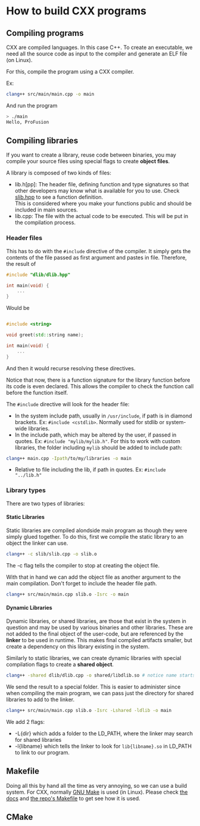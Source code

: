 # How to build CXX programs
## Compiling programs
CXX are compiled languages. In this case C++.
To create an executable, we need all the source code as input to the compiler
and generate an ELF file (on Linux).

For this, compile the program using a CXX compiler.

Ex:
```bash
clang++ src/main/main.cpp -o main
```

And run the program
```bash
> ./main
Hello, ProFusion
```

## Compiling libraries
If you want to create a library, reuse code between binaries, you may
compile your source files using special flags to create **object files**.

A library is composed of two kinds of files:
- lib.h[pp]: The header file, defining function and type signatures so that
  other developers may know what is available for you to use. Check
  [slib.hpp](src/slib/slib.hpp) to see a function definition.<br>
  This is considered where you make your functions public and should be included
  in main sources.
- lib.cpp: The file with the actual code to be executed. This will be put in the
  compilation process.

### Header files
This has to do with the `#include` directive of the compiler. It simply gets the
contents of the file passed as first argument and pastes in file.
Therefore, the result of
```cpp
#include "dlib/dlib.hpp"

int main(void) {
    ...
}
```
Would be
```cpp

#include <string>

void greet(std::string name);

int main(void) {
    ...
}
```

And then it would recurse resolving these directives.

Notice that now, there is a function signature for the library function
before its code is even declared. This allows the compiler to check the function
call before the function itself.

The `#include` directive will look for the header file:
- In the system include path, usually in `/usr/include`, if path is in diamond
brackets.  Ex: `#include <cstdlib>`. Normally used for stdlib or system-wide
libraries.
- In the include path, which may be altered by the user, if passed in quotes.
Ex: `#include "mylib/mylib.h"`. For this to work with custom libraries, the
folder including `mylib` should be added to include path:
```bash
clang++ main.cpp -Ipath/to/my/libraries -o main
```
- Relative to file including the lib, if path in quotes. Ex: `#include "../lib.h"`

### Library types
There are two types of libraries:
#### Static Libraries
Static libraries are compiled alondside main program as though they were simply
glued together. To do this, first we compile the static library to an object the
linker can use.

```bash
clang++ -c slib/slib.cpp -o slib.o 
```
The -c flag tells the compiler to stop at creating the object file.

With that in hand we can add the object file as another argument to the main
compilation. Don't forget to include the header file path.
```bash
clang++ src/main/main.cpp slib.o -Isrc -o main
```
#### Dynamic Libraries
Dynamic libraries, or shared libraries, are those that exist in the system in
question and may be used by various binaries and other libraries. These are not
added to the final object of the user-code, but are referenced by the **linker**
to be used in runtime. This makes final compiled artifacts smaller, but create a
dependency on this library existing in the system.

Similarly to static libraries, we can create dynamic libraries with special
compilation flags to create a **shared object**.

```bash
clang++ -shared dlib/dlib.cpp -o shared/libdlib.so # notice name starts with `lib`
```
We send the result to a special folder. This is easier to administer since when
compiling the main program, we can pass just the directory for shared libraries
to add to the linker.

```bash
clang++ src/main/main.cpp slib.o -Isrc -Lshared -ldlib -o main
```
We add 2 flags:
- -L{dir} which adds a folder to the LD_PATH, where the linker may search for
shared libraries
- -l{libname} which tells the linker to look for `lib{libname}.so` in LD_PATH to
link to our program.

## Makefile
Doing all this by hand all the time as very annoying, so we can use a build
system. For CXX, normally [GNU Make](https://www.gnu.org/software/make/) is used
(in Linux). Please check [the docs](https://www.gnu.org/software/make/) and [the
repo's Makefile](Makefile) to get see how it is used.

## CMake
